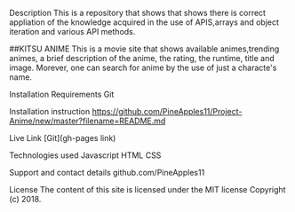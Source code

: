 Description
This is a repository that shows that shows there is correct appliation of the knowledge acquired in the use of APIS,arrays and object iteration and various API methods.

##KITSU ANIME
This is a movie site that shows  available animes,trending animes, a brief description of the anime, the rating, the runtime, title and image.
Morever, one can search for anime by the use of just a characte's name.

Installation Requirements
Git

Installation instruction
https://github.com/PineApples11/Project-Anime/new/master?filename=README.md

Live Link
[Git](gh-pages link)

Technologies used
Javascript
HTML
CSS

Support and contact details
github.com/PineApples11

License
The content of this site is licensed under the MIT license Copyright (c) 2018.
